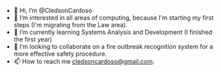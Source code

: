 - 👋 Hi, I’m @CledsonCardoso
- 👀 I’m interested in all areas of computing, because I'm starting my first steps (I'm migrating from the Law area).
- 🌱 I’m currently learning Systems Analysis and Development (I finished the first year)
- 💞️ I’m looking to collaborate on a fire outbreak recognition system for a more effective safety procedure.
- 📫 How to reach me cledsoncardoso@gmail.com.

<!---
CledsonCardoso/CledsonCardoso is a ✨ special ✨ repository because its `README.md` (this file) appears on your GitHub profile.
You can click the Preview link to take a look at your changes.
--->

